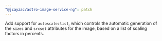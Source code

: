```yaml
---
"@jcayzac/astro-image-service-ng": patch
---
```


Add support for `autoscale:list`, which controls the automatic generation of the `sizes` and `srcset` attributes for the image, based on a list of scaling factors in percents.
